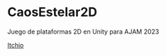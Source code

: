 # CaosEstelar2D
Juego de plataformas 2D en Unity para AJAM 2023

[Itchio](https://wendyriv.itch.io/caostelaciones)
